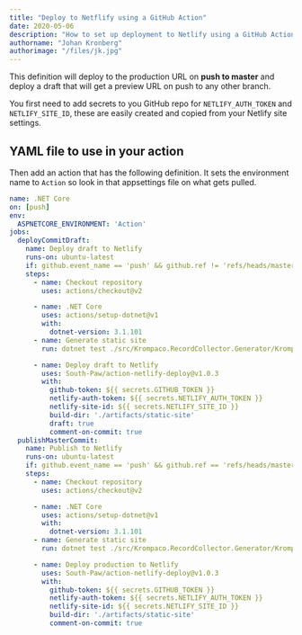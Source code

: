 ```yaml
---
title: "Deploy to Netflify using a GitHub Action"
date: 2020-05-06
description: "How to set up deployment to Netlify using a GitHub Action."
authorname: "Johan Kronberg"
authorimage: "/files/jk.jpg"
---
```

This definition will deploy to the production URL on **push to master** and deploy a draft that will get a preview URL on push to any other branch.
<!--more-->
You first need to add secrets to you GitHub repo for `NETLIFY_AUTH_TOKEN` and `NETLIFY_SITE_ID`, these are easily created and copied from your Netlify site settings.

## YAML file to use in your action

Then add an action that has the following definition. It sets the environment name to `Action` so look in that appsettings file on what gets pulled.

```yml
name: .NET Core
on: [push]
env:
  ASPNETCORE_ENVIRONMENT: 'Action'
jobs:
  deployCommitDraft:
    name: Deploy draft to Netlify
    runs-on: ubuntu-latest
    if: github.event_name == 'push' && github.ref != 'refs/heads/master'
    steps:
      - name: Checkout repository
        uses: actions/checkout@v2

      - name: .NET Core
        uses: actions/setup-dotnet@v1
        with:
          dotnet-version: 3.1.101
      - name: Generate static site
        run: dotnet test ./src/Krompaco.RecordCollector.Generator/Krompaco.RecordCollector.Generator.csproj --logger "console;verbosity=detailed"

      - name: Deploy draft to Netlify
        uses: South-Paw/action-netlify-deploy@v1.0.3
        with:
          github-token: ${{ secrets.GITHUB_TOKEN }}
          netlify-auth-token: ${{ secrets.NETLIFY_AUTH_TOKEN }}
          netlify-site-id: ${{ secrets.NETLIFY_SITE_ID }}
          build-dir: './artifacts/static-site'
          draft: true
          comment-on-commit: true
  publishMasterCommit:
    name: Publish to Netlify
    runs-on: ubuntu-latest
    if: github.event_name == 'push' && github.ref == 'refs/heads/master'
    steps:
      - name: Checkout repository
        uses: actions/checkout@v2

      - name: .NET Core
        uses: actions/setup-dotnet@v1
        with:
          dotnet-version: 3.1.101
      - name: Generate static site
        run: dotnet test ./src/Krompaco.RecordCollector.Generator/Krompaco.RecordCollector.Generator.csproj --logger "console;verbosity=detailed"

      - name: Deploy production to Netlify
        uses: South-Paw/action-netlify-deploy@v1.0.3
        with:
          github-token: ${{ secrets.GITHUB_TOKEN }}
          netlify-auth-token: ${{ secrets.NETLIFY_AUTH_TOKEN }}
          netlify-site-id: ${{ secrets.NETLIFY_SITE_ID }}
          build-dir: './artifacts/static-site'
          comment-on-commit: true
```
